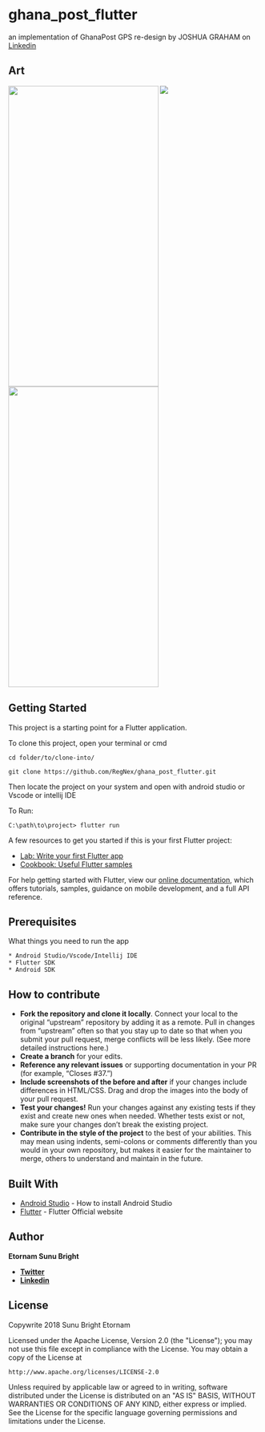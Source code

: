 # ghana_post_flutter

an implementation of GhanaPost GPS re-design by JOSHUA GRAHAM on [Linkedin](https://www.linkedin.com/feed/update/urn:li:activity:6497995379739488256)

## Art
<img src="https://github.com/RegNex/ghana_post_flutter/blob/master/screenshots/original.jpeg"/>
<img align="left" src="https://github.com/RegNex/ghana_post_flutter/blob/master/screenshots/1.png" width="300" height="600"/>
<img src="https://github.com/RegNex/ghana_post_flutter/blob/master/screenshots/2.png" width="300" height="600"/>

## Getting Started

This project is a starting point for a Flutter application.

To clone this project,
open your terminal or cmd

```
cd folder/to/clone-into/
```

```
git clone https://github.com/RegNex/ghana_post_flutter.git
```

Then 
locate the project on your system and open with android studio or Vscode or intellij IDE

To Run:
```
C:\path\to\project> flutter run

```

A few resources to get you started if this is your first Flutter project:

- [Lab: Write your first Flutter app](https://flutter.io/docs/get-started/codelab)
- [Cookbook: Useful Flutter samples](https://flutter.io/docs/cookbook)

For help getting started with Flutter, view our 
[online documentation](https://flutter.io/docs), which offers tutorials, 
samples, guidance on mobile development, and a full API reference.


## Prerequisites

What things you need to run the app

```
* Android Studio/Vscode/Intellij IDE
* Flutter SDK
* Android SDK
```


## How to contribute
- **Fork the repository and clone it locally**. Connect your local to the original “upstream” repository by adding it as a remote. Pull in changes from “upstream” often so that you stay up to date so that when you submit your pull request, merge conflicts will be less likely. (See more detailed instructions here.)
- **Create a branch** for your edits.
- **Reference any relevant issues** or supporting documentation in your PR (for example, “Closes #37.”)
- **Include screenshots of the before and after** if your changes include differences in HTML/CSS. Drag and drop the images into the body of your pull request.
- **Test your changes!** Run your changes against any existing tests if they exist and create new ones when needed. Whether tests exist or not, make sure your changes don’t break the existing project.
- **Contribute in the style of the project** to the best of your abilities. This may mean using indents, semi-colons or comments differently than you would in your own repository, but makes it easier for the maintainer to merge, others to understand and maintain in the future.

## Built With

* [Android Studio](https://developer.android.com/studio/install) - How to install Android Studio
* [Flutter](https://flutter.io) - Flutter Official website


## Author

 **Etornam Sunu Bright**
 - [**Twitter**](https://twitter.com/_regnex) 
 - [**Linkedin**](https://linkedin.com/in/etornam-sunu) 


## License

Copywrite 2018 Sunu Bright Etornam

Licensed under the Apache License, Version 2.0 (the "License");
you may not use this file except in compliance with the License.
You may obtain a copy of the License at

    http://www.apache.org/licenses/LICENSE-2.0

Unless required by applicable law or agreed to in writing, software
distributed under the License is distributed on an "AS IS" BASIS,
WITHOUT WARRANTIES OR CONDITIONS OF ANY KIND, either express or implied.
See the License for the specific language governing permissions and
limitations under the License.